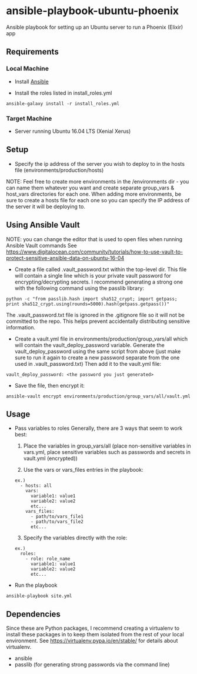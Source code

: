 # ansible-playbook-ubuntu-phoenix
Ansible playbook for setting up an Ubuntu server to run a Phoenix (Elixir) app


## Requirements

### Local Machine
* Install [Ansible](http://docs.ansible.com/ansible/latest/intro_installation.html)

* Install the roles listed in install_roles.yml
```
ansible-galaxy install -r install_roles.yml
```

### Target Machine
* Server running Ubuntu 16.04 LTS (Xenial Xerus)


## Setup

* Specify the ip address of the server you wish to deploy to in the hosts file (environments/production/hosts)

NOTE: Feel free to create more environments in the /environments dir - you can name them whatever you want and create separate group_vars & host_vars directories for each one. When adding more environments, be sure to create a hosts file for each one so you can specify the IP address of the server it will be deploying to.

## Using Ansible Vault
NOTE: you can change the editor that is used to open files when running Ansible Vault commands 
See https://www.digitalocean.com/community/tutorials/how-to-use-vault-to-protect-sensitive-ansible-data-on-ubuntu-16-04

* Create a file called .vault_password.txt within the top-level dir. This file will contain a single line which is your private vault password for encrypting/decrypting secrets. I recommend generating a strong one with the following command using the passlib library:
```
python -c "from passlib.hash import sha512_crypt; import getpass; print sha512_crypt.using(rounds=5000).hash(getpass.getpass())"
```
The .vault_password.txt file is ignored in the .gitignore file so it will not be committed to the repo. This helps prevent accidentally distributing sensitive information.

* Create a vault.yml file in environments/production/group_vars/all which will contain the vault_deploy_password variable. Generate the vault_deploy_password using the same script from above (just make sure to run it again to create a new password separate from the one used in .vault_password.txt) Then add it to the vault.yml file:
```
vault_deploy_password: <the password you just generated>
```

* Save the file, then encrypt it:
```
ansible-vault encrypt environments/production/group_vars/all/vault.yml
```

## Usage
* Pass variables to roles
  Generally, there are 3 ways that seem to work best:
  1. Place the variables in group_vars/all (place non-sensitive variables in vars.yml, place sensitive variables such as passwords and secrets in vault.yml (encrypted))

  2. Use the vars or vars_files entries in the playbook:
  ```
  ex.)
    - hosts: all
      vars:
        variable1: value1
        variable2: value2
        etc...
      vars_files:
        - path/to/vars_file1
        - path/to/vars_file2
        etc...
  ```

  3. Specify the variables directly with the role:
  ```
  ex.)  
    roles:
      - role: role_name
        variable1: value1
        variable2: value2
        etc...
  ```

* Run the playbook
```
ansible-playbook site.yml
```


## Dependencies
Since these are Python packages, I recommend creating a virtualenv to install these packages in to keep them isolated from the rest of your local environment. See https://virtualenv.pypa.io/en/stable/ for details about virtualenv.

* ansible
* passlib (for generating strong passwords via the command line)